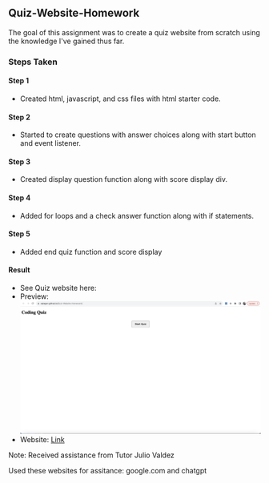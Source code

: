 ## Quiz-Website-Homework

The goal of this assignment was to create a quiz website from scratch using the knowledge I've gained thus far.

### Steps Taken

#### Step 1
- Created html, javascript, and css files with html starter code.

#### Step 2
- Started to create questions with answer choices along with start button and event listener.

#### Step 3
- Created display question function along with score display div.

#### Step 4
- Added for loops and a check answer function along with if statements.

#### Step 5
- Added end quiz function and score display

#### Result
- See Quiz website here:
- Preview: ![Quiz-Website-Homework](<images/Screenshot 2023-09-24 at 7.03.20 PM.png>)
- Website: [Link](https://aqtagon.github.io/Quiz-Website-Homework/)

Note: Received assistance from Tutor Julio Valdez

Used these websites for assitance: google.com and chatgpt